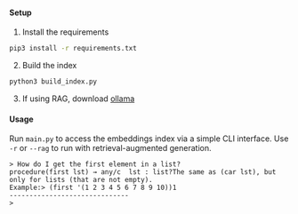 #### Setup

1. Install the requirements
```bash
pip3 install -r requirements.txt
```

2. Build the index
```python
python3 build_index.py
```

3. If using RAG, download [ollama](https://ollama.ai/download/)

#### Usage

Run `main.py` to access the embeddings index via a simple CLI interface.
Use `-r` or `--rag` to run with retrieval-augmented generation.

```
> How do I get the first element in a list?
procedure(first lst) → any/c  lst : list?The same as (car lst), but only for lists (that are not empty).
Example:> (first '(1 2 3 4 5 6 7 8 9 10))1
------------------------------
> 
```
